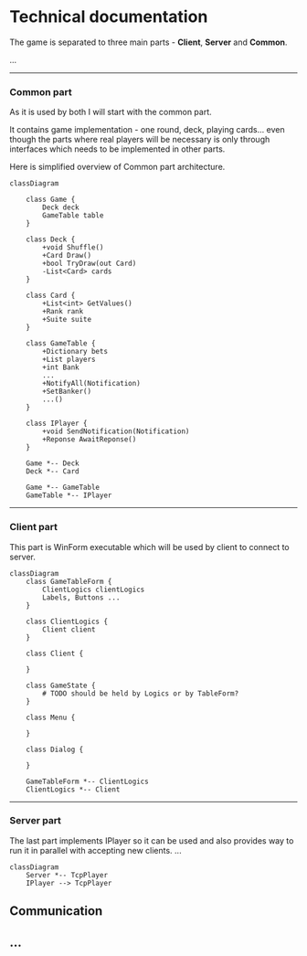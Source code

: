 # Technical documentation

The game is separated to three main parts - **Client**, **Server** and **Common**.

...

---

### Common part

As it is used by both I will start with the common part.

It contains game implementation - one round, deck, playing cards... even though the parts where real players will be
necessary is only through interfaces which needs to be implemented in other parts.

Here is simplified overview of Common part architecture.

```mermaid
classDiagram

    class Game {
        Deck deck
        GameTable table
    }

    class Deck { 
        +void Shuffle()
        +Card Draw()
        +bool TryDraw(out Card)
        -List<Card> cards
    }

    class Card { 
        +List<int> GetValues() 
        +Rank rank
        +Suite suite
    }

    class GameTable {
        +Dictionary bets
        +List players
        +int Bank
        ...
        +NotifyAll(Notification)
        +SetBanker()
        ...()
    }

    class IPlayer { 
        +void SendNotification(Notification)
        +Reponse AwaitReponse()
    }

    Game *-- Deck
    Deck *-- Card

    Game *-- GameTable
    GameTable *-- IPlayer
```

---

### Client part

This part is WinForm executable which will be used by client to connect to server.

```mermaid
classDiagram
    class GameTableForm {
        ClientLogics clientLogics
        Labels, Buttons ...   
    }

    class ClientLogics { 
        Client client
    }

    class Client { 

    }

    class GameState { 
        # TODO should be held by Logics or by TableForm?
    }

    class Menu { 

    }

    class Dialog { 

    }

    GameTableForm *-- ClientLogics
    ClientLogics *-- Client
```

---

### Server part

The last part implements IPlayer so it can be used and also provides way to run it in parallel with accepting new
clients. ...

```mermaid
classDiagram
    Server *-- TcpPlayer
    IPlayer --> TcpPlayer
```

## Communication

## ...
